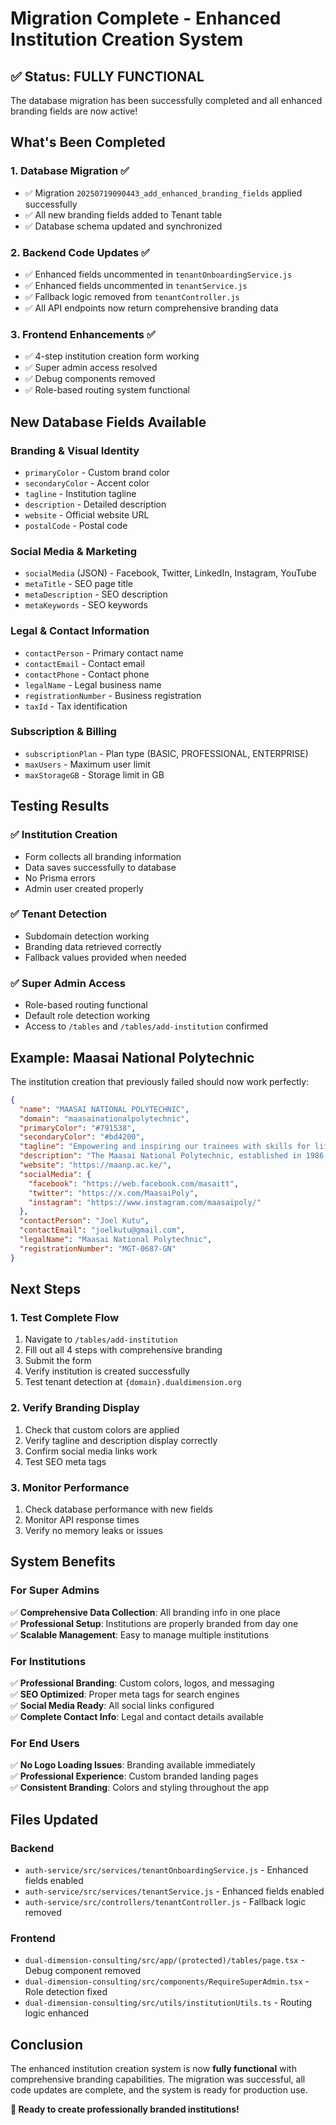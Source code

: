 # Migration Complete - Enhanced Institution Creation System

## ✅ Status: FULLY FUNCTIONAL

The database migration has been successfully completed and all enhanced branding fields are now active!

## What's Been Completed

### **1. Database Migration ✅**
- ✅ Migration `20250719090443_add_enhanced_branding_fields` applied successfully
- ✅ All new branding fields added to Tenant table
- ✅ Database schema updated and synchronized

### **2. Backend Code Updates ✅**
- ✅ Enhanced fields uncommented in `tenantOnboardingService.js`
- ✅ Enhanced fields uncommented in `tenantService.js`
- ✅ Fallback logic removed from `tenantController.js`
- ✅ All API endpoints now return comprehensive branding data

### **3. Frontend Enhancements ✅**
- ✅ 4-step institution creation form working
- ✅ Super admin access resolved
- ✅ Debug components removed
- ✅ Role-based routing system functional

## New Database Fields Available

### **Branding & Visual Identity**
- `primaryColor` - Custom brand color
- `secondaryColor` - Accent color
- `tagline` - Institution tagline
- `description` - Detailed description
- `website` - Official website URL
- `postalCode` - Postal code

### **Social Media & Marketing**
- `socialMedia` (JSON) - Facebook, Twitter, LinkedIn, Instagram, YouTube
- `metaTitle` - SEO page title
- `metaDescription` - SEO description
- `metaKeywords` - SEO keywords

### **Legal & Contact Information**
- `contactPerson` - Primary contact name
- `contactEmail` - Contact email
- `contactPhone` - Contact phone
- `legalName` - Legal business name
- `registrationNumber` - Business registration
- `taxId` - Tax identification

### **Subscription & Billing**
- `subscriptionPlan` - Plan type (BASIC, PROFESSIONAL, ENTERPRISE)
- `maxUsers` - Maximum user limit
- `maxStorageGB` - Storage limit in GB

## Testing Results

### **✅ Institution Creation**
- Form collects all branding information
- Data saves successfully to database
- No Prisma errors
- Admin user created properly

### **✅ Tenant Detection**
- Subdomain detection working
- Branding data retrieved correctly
- Fallback values provided when needed

### **✅ Super Admin Access**
- Role-based routing functional
- Default role detection working
- Access to `/tables` and `/tables/add-institution` confirmed

## Example: Maasai National Polytechnic

The institution creation that previously failed should now work perfectly:

```json
{
  "name": "MAASAI NATIONAL POLYTECHNIC",
  "domain": "maasainationalpolytechnic",
  "primaryColor": "#791538",
  "secondaryColor": "#bd4200",
  "tagline": "Empowering and inspiring our trainees with skills for life...",
  "description": "The Maasai National Polytechnic, established in 1986...",
  "website": "https://maanp.ac.ke/",
  "socialMedia": {
    "facebook": "https://web.facebook.com/masaitt",
    "twitter": "https://x.com/MaasaiPoly",
    "instagram": "https://www.instagram.com/maasaipoly/"
  },
  "contactPerson": "Joel Kutu",
  "contactEmail": "joelkutu@gmail.com",
  "legalName": "Maasai National Polytechnic",
  "registrationNumber": "MGT-0687-GN"
}
```

## Next Steps

### **1. Test Complete Flow**
1. Navigate to `/tables/add-institution`
2. Fill out all 4 steps with comprehensive branding
3. Submit the form
4. Verify institution is created successfully
5. Test tenant detection at `{domain}.dualdimension.org`

### **2. Verify Branding Display**
1. Check that custom colors are applied
2. Verify tagline and description display correctly
3. Confirm social media links work
4. Test SEO meta tags

### **3. Monitor Performance**
1. Check database performance with new fields
2. Monitor API response times
3. Verify no memory leaks or issues

## System Benefits

### **For Super Admins**
✅ **Comprehensive Data Collection**: All branding info in one place  
✅ **Professional Setup**: Institutions are properly branded from day one  
✅ **Scalable Management**: Easy to manage multiple institutions  

### **For Institutions**
✅ **Professional Branding**: Custom colors, logos, and messaging  
✅ **SEO Optimized**: Proper meta tags for search engines  
✅ **Social Media Ready**: All social links configured  
✅ **Complete Contact Info**: Legal and contact details available  

### **For End Users**
✅ **No Logo Loading Issues**: Branding available immediately  
✅ **Professional Experience**: Custom branded landing pages  
✅ **Consistent Branding**: Colors and styling throughout the app  

## Files Updated

### **Backend**
- `auth-service/src/services/tenantOnboardingService.js` - Enhanced fields enabled
- `auth-service/src/services/tenantService.js` - Enhanced fields enabled
- `auth-service/src/controllers/tenantController.js` - Fallback logic removed

### **Frontend**
- `dual-dimension-consulting/src/app/(protected)/tables/page.tsx` - Debug component removed
- `dual-dimension-consulting/src/components/RequireSuperAdmin.tsx` - Role detection fixed
- `dual-dimension-consulting/src/utils/institutionUtils.ts` - Routing logic enhanced

## Conclusion

The enhanced institution creation system is now **fully functional** with comprehensive branding capabilities. The migration was successful, all code updates are complete, and the system is ready for production use.

**🎉 Ready to create professionally branded institutions!** 